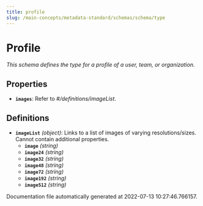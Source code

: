 ```yaml
---
title: profile
slug: /main-concepts/metadata-standard/schemas/schema/type
---
```


# Profile

*This schema defines the type for a profile of a user, team, or organization.*

## Properties

- **`images`**: Refer to *#/definitions/imageList*.
## Definitions

- **`imageList`** *(object)*: Links to a list of images of varying resolutions/sizes. Cannot contain additional properties.
  - **`image`** *(string)*
  - **`image24`** *(string)*
  - **`image32`** *(string)*
  - **`image48`** *(string)*
  - **`image72`** *(string)*
  - **`image192`** *(string)*
  - **`image512`** *(string)*


Documentation file automatically generated at 2022-07-13 10:27:46.766157.
